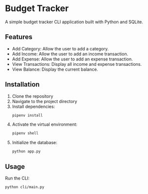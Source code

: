 # Budget Tracker

A simple budget tracker CLI application built with Python and SQLite.

## Features
- Add Category: Allow the user to add a category.
- Add Income: Allow the user to add an income transaction.
- Add Expense: Allow the user to add an expense transaction.
- View Transactions: Display all income and expense transactions.
- View Balance: Display the current balance.

## Installation

1. Clone the repository
2. Navigate to the project directory
3. Install dependencies:
    ```bash
    pipenv install
    ```
4. Activate the virtual environment:
    ```bash
    pipenv shell
    ```
5. Initialize the database:
    ```bash
    python app.py
    ```

## Usage

Run the CLI:
```bash
python cli/main.py

